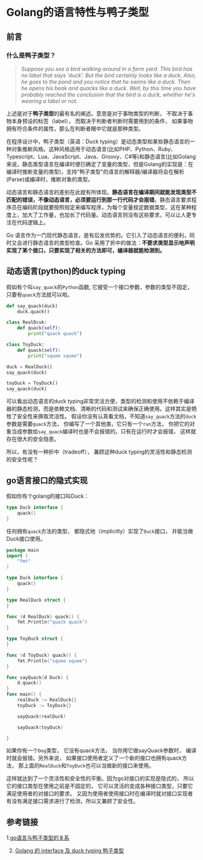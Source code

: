 #                          Golang的语言特性与鸭子类型

## 前言

### 什么是鸭子类型？

> *Suppose you see a bird walking around in a farm yard. This bird has no label that says 'duck'. But the bird certainly looks like a duck. Also, he goes to the pond and you notice that he swims like a duck. Then he opens his beak and quacks like a duck. Well, by this time you have probably reached the conclusion that the bird is a duck, whether he's wearing a label or not.*

上述是对于**鸭子类型**的最有名的阐述。意思是对于事物类型的判断， 不取决于事物本身预设的标签（label）， 而取决于判断者判断时需要用到的条件， 如果事物拥有符合条件的属性，那么在判断者眼中它就是那种类型。

在程序设计中，鸭子类型（英语：Duck typing）是动态类型和某些静态语言的一种对象推断风格。这种风格适用于动态语言(比如PHP、Python、Ruby、Typescript、Lua、JavaScript、Java、Groovy、C#等)和静态语言(比如Golang来说，静态类型语言在编译时便已确定了变量的类型，但是Golang的实现是：在编译时推断变量的类型)，支持"鸭子类型"的语言的解释器/编译器将会在解析(Parse)或编译时，推断对象的类型。

动态语言和静态语言的差别在此就有所体现。**静态语言在编译期间就能发现类型不匹配的错误，不像动态语言，必须要运行到那一行代码才会报错**。静态语言要求程序员在编码阶段就要按照规定来编写程序，为每个变量规定数据类型，这在某种程度上，加大了工作量，也加长了代码量。动态语言则没有这些要求，可以让人更专注在代码逻辑上。

Go 语言作为一门现代静态语言，是有后发优势的。它引入了动态语言的便利，同时又会进行静态语言的类型检查。Go 采用了折中的做法：**不要求类型显示地声明实现了某个接口，只要实现了相关的方法即可，编译器就能检测到。**

## 动态语言(python)的duck typing

假如有个叫`say_quack`的`Python`函数, 它接受一个接口参数，参数的类型不固定，只要有`quack`方法就可以啦。

```python
def say_quack(duck)
    duck.quack()

class RealDcuk:
    def quack(self):
        print("quack quack")

class ToyDuck:
    def quack(self):
        print("squee squee")

duck = RealDuck()
say_quack(duck)

toyDuck = ToyDuck()
say_quack(duck)
```

可以看出动态语言的duck typing非常灵活方便，类型的检测和使用不依赖于编译器的静态检测，而是依赖文档、清晰的代码和测试来确保正确使用。这样其实是牺牲了安全性来换取灵活性。 假设你没有认真看文档，不知道`say_quack`方法的`duck`参数是需要`quack`方法， 你编写了一个其他类，它只有一个`run`方法， 你把它的对象当成参数给`say_quack`编译时也是不会报错的。只有在运行时才会报错， 这样就存在很大的安全隐患。

所以，有没有一种折中（tradeoff）， 兼顾这种duck typing的灵活性和静态检测的安全性呢？

## go语言接口的隐式实现

假如你有个golang的接口叫Duck：

```go
type Duck interface {
    quack()
}
```

任何拥有`quack`方法的类型， 都隐式地（implicitly）实现了`Duck`接口， 并能当做Duck接口使用。

```go
package main
import (
    "fmt"
)

type Duck interface {
    quack()
}

type RealDuck struct {
}

func (d RealDuck) quack() {
    fmt.Println("quack quack")
}

type ToyDuck struct {
}

func (d ToyDuck) quack() {
    fmt.Println("squee squee")
}

func sayQuack(d Duck) {
    d.quack()
}
func main() {
    realDuck := RealDuck{}
    toyDuck := ToyDuck{}

    sayQuack(realDuck)

    sayQuack(toyDuck)

}
```

如果你有一个`Dog`类型， 它没有quack方法， 当你用它做sayQuack参数时， 编译时就会报错。另外来说， 如果接口使用者定义了一个新的接口也拥有quack方法， 那上面的`RealDuck`和`ToyDuck`也可以当做新的接口来使用。

这样就达到了一个灵活性和安全性的平衡。因为go对接口的实现是隐式的， 所以它的接口类型在使用之前是不固定的， 它可以灵活的变成各种接口类型，只要它满足使用者的对接口的要求。 又因为使用者使用接口时在编译时就对接口实现者有没有满足接口需求进行了检测，所以又兼顾了安全性。



## 参考链接

   1.[go语言与鸭子类型的关系](https://golang.design/go-questions/interface/duck-typing/)

2. [Golang 的 interface 及 duck typing 鸭子类型](https://my.oschina.net/chinaliuhan/blog/3123026)

   